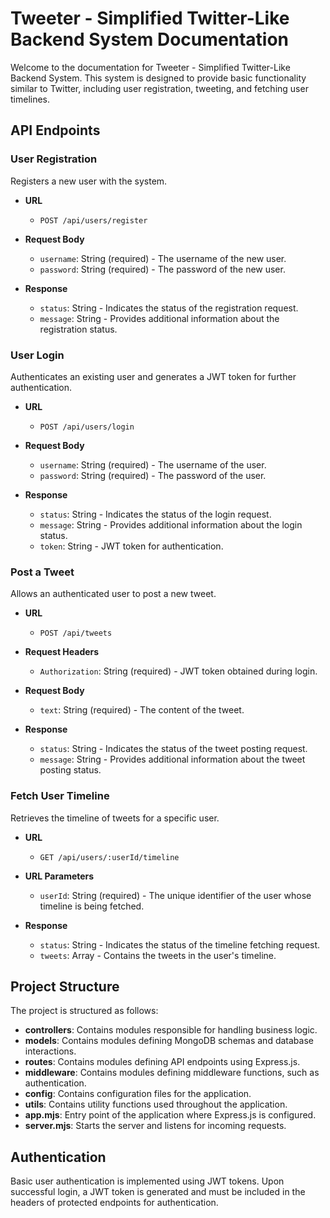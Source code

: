 
# Tweeter - Simplified Twitter-Like Backend System Documentation

Welcome to the documentation for Tweeter - Simplified Twitter-Like Backend System. This system is designed to provide basic functionality similar to Twitter, including user registration, tweeting, and fetching user timelines.

## API Endpoints

### User Registration

Registers a new user with the system.

- **URL**
  - `POST /api/users/register`

- **Request Body**
  - `username`: String (required) - The username of the new user.
  - `password`: String (required) - The password of the new user.

- **Response**
  - `status`: String - Indicates the status of the registration request.
  - `message`: String - Provides additional information about the registration status.

### User Login

Authenticates an existing user and generates a JWT token for further authentication.

- **URL**
  - `POST /api/users/login`

- **Request Body**
  - `username`: String (required) - The username of the user.
  - `password`: String (required) - The password of the user.

- **Response**
  - `status`: String - Indicates the status of the login request.
  - `message`: String - Provides additional information about the login status.
  - `token`: String - JWT token for authentication.

### Post a Tweet

Allows an authenticated user to post a new tweet.

- **URL**
  - `POST /api/tweets`

- **Request Headers**
  - `Authorization`: String (required) - JWT token obtained during login.

- **Request Body**
  - `text`: String (required) - The content of the tweet.

- **Response**
  - `status`: String - Indicates the status of the tweet posting request.
  - `message`: String - Provides additional information about the tweet posting status.

### Fetch User Timeline

Retrieves the timeline of tweets for a specific user.

- **URL**
  - `GET /api/users/:userId/timeline`

- **URL Parameters**
  - `userId`: String (required) - The unique identifier of the user whose timeline is being fetched.

- **Response**
  - `status`: String - Indicates the status of the timeline fetching request.
  - `tweets`: Array - Contains the tweets in the user's timeline.

## Project Structure

The project is structured as follows:

- **controllers**: Contains modules responsible for handling business logic.
- **models**: Contains modules defining MongoDB schemas and database interactions.
- **routes**: Contains modules defining API endpoints using Express.js.
- **middleware**: Contains modules defining middleware functions, such as authentication.
- **config**: Contains configuration files for the application.
- **utils**: Contains utility functions used throughout the application.
- **app.mjs**: Entry point of the application where Express.js is configured.
- **server.mjs**: Starts the server and listens for incoming requests.

## Authentication

Basic user authentication is implemented using JWT tokens. Upon successful login, a JWT token is generated and must be included in the headers of protected endpoints for authentication.
